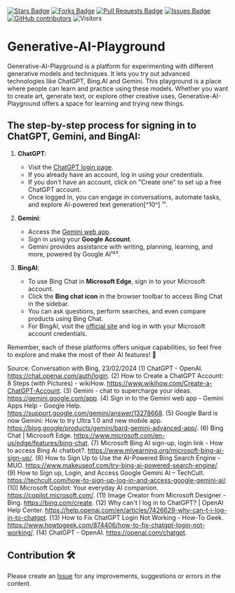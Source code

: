 <a href="https://github.com/drshahizan/Generative-AI-Playground/stargazers"><img src="https://img.shields.io/github/stars/drshahizan/Generative-AI-Playground" alt="Stars Badge"/></a>
<a href="https://github.com/drshahizan/Generative-AI-Playground/network/members"><img src="https://img.shields.io/github/forks/drshahizan/Generative-AI-Playground" alt="Forks Badge"/></a>
<a href="https://github.com/drshahizan/Generative-AI-Playground/pulls"><img src="https://img.shields.io/github/issues-pr/drshahizan/Generative-AI-Playground" alt="Pull Requests Badge"/></a>
<a href="https://github.com/drshahizan/Generative-AI-Playground"><img src="https://img.shields.io/github/issues/drshahizan/Generative-AI-Playground" alt="Issues Badge"/></a>
<a href="https://github.com/drshahizan/Generative-AI-Playground/graphs/contributors"><img alt="GitHub contributors" src="https://img.shields.io/github/contributors/drshahizan/Generative-AI-Playground?color=2b9348"></a>
![Visitors](https://api.visitorbadge.io/api/visitors?path=https%3A%2F%2Fgithub.com%2Fdrshahizan%2Generative-AI-Playground&labelColor=%23d9e3f0&countColor=%23697689&style=flat)

# Generative-AI-Playground

Generative-AI-Playground is a platform for experimenting with different generative models and techniques. It lets you try out advanced technologies like ChatGPT, Bing.AI and Gemini. This playground is a place where people can learn and practice using these models. Whether you want to create art, generate text, or explore other creative uses, Generative-AI-Playground offers a space for learning and trying new things.

## The step-by-step process for signing in to **ChatGPT**, **Gemini**, and **BingAI**:

1. **ChatGPT**:
    - Visit the [ChatGPT login page](https://chat.openai.com/auth/login).
    - If you already have an account, log in using your credentials.
    - If you don't have an account, click on "Create one" to set up a free ChatGPT account.
    - Once logged in, you can engage in conversations, automate tasks, and explore AI-powered text generation[^10^] ¹¹.

2. **Gemini**:
    - Access the [Gemini web app](https://gemini.google.com/app).
    - Sign in using your **Google Account**.
    - Gemini provides assistance with writing, planning, learning, and more, powered by Google AI¹²³.

3. **BingAI**:
    - To use Bing Chat in **Microsoft Edge**, sign in to your Microsoft account.
    - Click the **Bing chat icon** in the browser toolbar to access Bing Chat in the sidebar.
    - You can ask questions, perform searches, and even compare products using Bing Chat.
    - For BingAI, visit the [official site](https://www.bing.com/?/ai) and log in with your Microsoft account credentials.

Remember, each of these platforms offers unique capabilities, so feel free to explore and make the most of their AI features! 🚀

Source: Conversation with Bing, 23/02/2024
(1) ChatGPT - OpenAI. https://chat.openai.com/auth/login.
(2) How to Create a ChatGPT Account: 8 Steps (with Pictures) - wikiHow. https://www.wikihow.com/Create-a-ChatGPT-Account.
(3) ‎Gemini - chat to supercharge your ideas. https://gemini.google.com/app.
(4) Sign in to the Gemini web app - Gemini Apps Help - Google Help. https://support.google.com/gemini/answer/13278668.
(5) Google Bard is now Gemini: How to try Ultra 1.0 and new mobile app. https://blog.google/products/gemini/bard-gemini-advanced-app/.
(6) Bing Chat | Microsoft Edge. https://www.microsoft.com/en-us/edge/features/bing-chat.
(7) Microsoft Bing AI sign-up, login link - How to access Bing Ai chatbot?. https://www.mlyearning.org/microsoft-bing-ai-sign-up/.
(8) How to Sign Up to Use the AI-Powered Bing Search Engine - MUO. https://www.makeuseof.com/try-bing-ai-powered-search-engine/.
(9) How to Sign up, Login, and Access Google Gemini AI – TechCult. https://techcult.com/how-to-sign-up-log-in-and-access-google-gemini-ai/.
(10) Microsoft Copilot: Your everyday AI companion. https://copilot.microsoft.com/.
(11) Image Creator from Microsoft Designer - Bing. https://bing.com/create.
(12) Why can't I log in to ChatGPT? | OpenAI Help Center. https://help.openai.com/en/articles/7426629-why-can-t-i-log-in-to-chatgpt.
(13) How to Fix ChatGPT Login Not Working - How-To Geek. https://www.howtogeek.com/874406/how-to-fix-chatgpt-login-not-working/.
(14) ChatGPT - OpenAI. https://openai.com/chatgpt.

## Contribution 🛠️
Please create an [Issue](https://github.com/drshahizan/Generative-AI-Playground/issues) for any improvements, suggestions or errors in the content.
